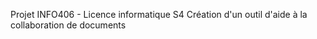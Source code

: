 Projet INFO406 - Licence informatique S4
Création d'un outil d'aide à la collaboration de documents
